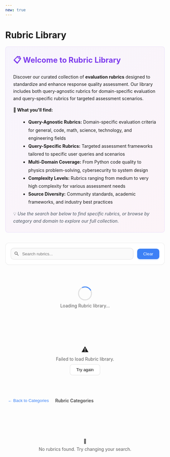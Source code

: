 ```yaml
---
new: true
---
```

# Rubric Library

<div style="background: linear-gradient(135deg, rgba(139, 92, 246, 0.05) 0%, rgba(236, 72, 153, 0.05) 100%); padding: 1.5rem; border-radius: 0.5rem; margin-bottom: 2rem; border: 1px solid rgba(139, 92, 246, 0.15);">
  <h2 style="margin-top: 0; font-size: 1.5rem; color: #7c3aed;">📋 Welcome to Rubric Library</h2>
  <p style="margin-bottom: 0.75rem; line-height: 1.6;">
    Discover our curated collection of <strong>evaluation rubrics</strong> designed to standardize and enhance response quality assessment.
    Our library includes both query-agnostic rubrics for domain-specific evaluation and query-specific rubrics for targeted assessment scenarios.
  </p>
  <p style="margin-bottom: 0.75rem; line-height: 1.6;">
    <strong>🎯 What you'll find:</strong>
  </p>
  <ul style="margin-left: 1.5rem; line-height: 1.8;">
    <li><strong>Query-Agnostic Rubrics:</strong> Domain-specific evaluation criteria for general, code, math, science, technology, and engineering fields</li>
    <li><strong>Query-Specific Rubrics:</strong> Targeted assessment frameworks tailored to specific user queries and scenarios</li>
    <li><strong>Multi-Domain Coverage:</strong> From Python code quality to physics problem-solving, cybersecurity to system design</li>
    <li><strong>Complexity Levels:</strong> Rubrics ranging from medium to very high complexity for various assessment needs</li>
    <li><strong>Source Diversity:</strong> Community standards, academic frameworks, and industry best practices</li>
  </ul>
  <p style="margin-bottom: 0; line-height: 1.6; color: #4b5563;">
    💡 <em>Use the search bar below to find specific rubrics, or browse by category and domain to explore our full collection.</em>
  </p>
</div>

<div id="rubric-lib-root" class="ml-prose-container">
  <!-- 工具条 -->
  <div class="ml-card">
    <div class="ml-toolbar">
      <div class="ml-input-wrap">
        <svg class="ml-icon" viewBox="0 0 24 24" aria-hidden="true">
          <path d="M15.5 14h-.79l-.28-.27A6.471 6.471 0 0 0 16 9.5 6.5 6.5 0 1 0 9.5 16c1.61 0 3.09-.59 4.23-1.57l.27.28v.79l5 4.99L20.49 19l-4.99-5zm-6 0C7.01 14 5 11.99 5 9.5S7.01 5 9.5 5 14 7.01 14 9.5 11.99 14 9.5 14z"/>
        </svg>
        <input id="rubric-search" placeholder="Search rubrics..." />
      </div>
      <button id="rubric-clear" class="ml-btn secondary">Clear</button>
    </div>
    <div id="rubric-stats" class="ml-stats" hidden>
      <span>Showing <b id="rubric-count">0</b> of <b id="rubric-total">0</b> <span id="rubric-type">rubrics</span></span>
    </div>
  </div>

  <!-- 加载/错误 -->
  <div id="rubric-loading" class="ml-loading">
    <div class="ml-spinner" aria-label="Loading"></div>
    <div class="ml-muted">Loading Rubric library…</div>
  </div>
  <div id="rubric-error" class="ml-error" hidden>
    <div class="ml-error-icon">⚠️</div>
    <div class="ml-muted">Failed to load Rubric library.</div>
    <button id="rubric-retry" class="ml-btn">Try again</button>
  </div>

  <!-- 面包屑 -->
  <div id="rubric-crumb" class="ml-crumb" hidden>
    <button id="rubric-back" class="ml-link">← Back to Categories</button>
    <div class="ml-crumb-title" id="rubric-crumb-title">Rubric Categories</div>
  </div>

  <!-- 列表容器 -->
  <div id="rubric-categories" class="ml-stacked" hidden></div>
  <div id="rubric-items" class="ml-grid" hidden></div>

  <!-- 空态 -->
  <div id="rubric-empty" class="ml-empty" hidden>
    <div class="ml-empty-icon">🔎</div>
    <div class="ml-muted">No rubrics found. Try changing your search.</div>
  </div>
</div>

<!-- 详情弹窗 -->
<dialog id="rubric-modal" class="ml-modal">
  <form method="dialog" class="ml-modal-card">
    <div class="ml-modal-header">
      <div>
        <div class="ml-chip" id="rubric-modal-category"></div>
        <div class="ml-chip success" id="rubric-modal-domain"></div>
      </div>
    </div>

    <div class="ml-modal-section" id="rubric-modal-query-section" hidden>
      <div class="ml-section-title">Query / User Question</div>
      <div class="ml-query-box" id="rubric-modal-query"></div>
    </div>

    <div class="ml-modal-section" id="rubric-modal-description-section">
      <div class="ml-section-title">Description</div>
      <div class="ml-note" id="rubric-modal-description"></div>
    </div>

    <div class="ml-modal-section" id="rubric-modal-scenario-section">
      <div class="ml-section-title">Application Scenario</div>
      <div class="ml-code" id="rubric-modal-scenario"></div>
    </div>

    <div class="ml-modal-section">
      <div class="ml-section-title">Evaluation rubrics</div>
      <div id="rubric-modal-rubrics"></div>
    </div>

    <div class="ml-modal-section">
      <div class="ml-section-title">Usage Example</div>
      <div class="ml-code" id="rubric-modal-usage"></div>
    </div>

    <div class="ml-modal-section">
      <div class="ml-section-title">Rubric Information</div>
      <div class="ml-meta">
        <div><span>Rubric ID</span><b id="rubric-modal-id" class="mono"></b></div>
        <div><span>Domain</span><b id="rubric-modal-domain-info"></b></div>
        <div><span>Language</span><b id="rubric-modal-language"></b></div>
        <div><span>Source</span><b id="rubric-modal-source"></b></div>
        <div><span>rubrics Count</span><b id="rubric-modal-rubric-count"></b></div>
        <div><span>Complexity</span><b id="rubric-modal-complexity"></b></div>
      </div>
    </div>

    <div class="ml-modal-footer">
      <button class="ml-btn secondary" value="cancel">Close</button>
    </div>
  </form>
</dialog>

<style>
:root {
  --ml-radius: .75rem;
  --ml-gap: 1.25rem;
  --ml-shadow: 0 6px 24px rgba(0,0,0,.08);
}
.ml-prose-container { display: grid; gap: var(--ml-gap); }
.ml-card {
  background: var(--background, #fff);
  color: var(--foreground, #0a0a0a);
  border: 1px solid var(--border, rgba(0,0,0,.08));
  border-radius: var(--ml-radius);
  padding: 1rem;
  box-shadow: var(--shadow, 0 1px 0 rgba(0,0,0,.02));
}

/* general card/grid */
.ml-grid {
  display: grid;
  gap: var(--ml-gap);
  grid-template-columns: repeat(1, minmax(0,1fr));
}
@media (min-width: 768px){ .ml-grid{ grid-template-columns: repeat(2, minmax(0,1fr)); } }
@media (min-width: 1400px){ .ml-grid{ grid-template-columns: repeat(3, minmax(0,1fr)); } }

/* Query-Specific list - single column */
.ml-list-single {
  display: grid;
  gap: var(--ml-gap);
  grid-template-columns: 1fr !important;
}

/* categories stacked */
.ml-stacked { display: grid; gap: 1.25rem; }
.ml-section{ display:grid; gap:1rem; margin-bottom: 2rem; }
.ml-section h3{
  margin:.5rem 0 1rem 0;
  font-size:1.25rem;
  font-weight:700;
  opacity:.9;
  display:flex;
  gap:.5rem;
  align-items:center;
  border-bottom: 2px solid var(--border, rgba(0,0,0,.08));
  padding-bottom: .75rem;
}
.ml-section-icon { font-size: 1.3rem; }
.ml-section-count {
  margin-left: auto;
  font-size: .85rem;
  font-weight: 500;
  opacity: .6;
  background: var(--muted, rgba(0,0,0,.04));
  padding: .25rem .65rem;
  border-radius: .4rem;
}

.ml-card-item{
  background: var(--card, var(--background, #fff));
  border: 1px solid var(--border, rgba(0,0,0,.08));
  border-radius: var(--ml-radius);
  padding: 1.25rem;
  transition: transform .2s ease, box-shadow .2s ease, border-color .2s ease;
  cursor: pointer;
  box-shadow: 0 1px 3px rgba(0,0,0,.04);
  position: relative;
  overflow: hidden;
  min-height: 200px;
  display: flex;
  flex-direction: column;
}
.ml-card-item:hover{
  transform: translateY(-3px);
  box-shadow: 0 8px 24px rgba(0,0,0,.1), 0 2px 8px rgba(0,0,0,.06);
  border-color: var(--primary, #3b82f6);
}
.ml-card-item:active{
  transform: translateY(-1px);
}
.ml-card-head{
  display:flex;
  align-items:flex-start;
  justify-content:space-between;
  gap:.75rem;
  margin-bottom:.75rem;
}
.ml-card-head > div:first-child {
  flex: 1;
  min-width: 0;
}
.ml-card-left {
  display: flex;
  gap: .4rem;
  flex-wrap: wrap;
  align-items: center;
}
.ml-card-title{ font-weight: 650; font-size: 1rem; line-height: 1.4; }
.ml-card-title-main {
  font-weight: 650;
  font-size: 1.05rem;
  line-height: 1.4;
  margin-bottom: .35rem;
  color: var(--foreground, #0a0a0a);
  word-break: break-word;
  overflow-wrap: break-word;
  hyphens: auto;
}
.ml-card-sub{ font-size: .85rem; opacity: .7; margin-top: .2rem; }
.ml-card-sample{
  margin-top:.5rem;
  font-size:.9rem;
  line-height:1.55;
  opacity:.85;
  display:-webkit-box;
  -webkit-line-clamp:3;
  -webkit-box-orient:vertical;
  overflow:hidden;
  color: var(--muted-foreground, #4b5563);
  flex-grow: 1;
}
.ml-card-foot{
  display:flex;
  justify-content:space-between;
  align-items:center;
  border-top:1px solid var(--border, rgba(0,0,0,.06));
  padding-top:.65rem;
  margin-top:.85rem;
  font-size:.82rem;
}

/* toolbar */
.ml-toolbar{ display:flex; gap:.75rem; align-items:center; justify-content:space-between; flex-wrap:wrap; }
.ml-input-wrap{ position:relative; flex:1; min-width: 260px; }
.ml-input-wrap input{
  width:100%; padding:.6rem .9rem .6rem 2.2rem; border-radius:.6rem;
  border:1px solid var(--border, rgba(0,0,0,.12));
  background: var(--muted, rgba(0,0,0,.02));
  color: var(--foreground, #0a0a0a);
  outline:none;
}
.ml-input-wrap input:focus{
  border-color: var(--primary, #3b82f6);
  box-shadow: 0 0 0 3px color-mix(in srgb, var(--primary, #3b82f6) 22%, transparent);
  background: var(--background, #fff);
}
.ml-icon{ position:absolute; left:.6rem; top:50%; transform:translateY(-50%); width:1.1rem; height:1.1rem; opacity:.6; }

.ml-btn{
  border:1px solid var(--border, rgba(0,0,0,.12));
  background: var(--accent, var(--background, #fff));
  color: var(--foreground, #0a0a0a);
  padding:.55rem 1.2rem;
  border-radius:.55rem;
  cursor:pointer;
  transition: all 0.3s cubic-bezier(0.4, 0, 0.2, 1);
  font-weight: 500;
  position: relative;
  overflow: hidden;
}
.ml-btn.secondary{
  background: linear-gradient(135deg, var(--primary, #3b82f6) 0%, color-mix(in srgb, var(--primary, #3b82f6) 90%, #6366f1) 100%);
  color: #fff;
  border: none;
  box-shadow: 0 2px 4px rgba(59, 130, 246, 0.2);
}
.ml-btn.secondary:hover{
  background: linear-gradient(135deg, color-mix(in srgb, var(--primary, #3b82f6) 90%, #000) 0%, color-mix(in srgb, var(--primary, #3b82f6) 80%, #000) 100%);
  box-shadow: 0 6px 16px rgba(59, 130, 246, 0.4), 0 2px 8px rgba(59, 130, 246, 0.2);
  transform: translateY(-2px) scale(1.02);
}
.ml-btn.secondary:active{
  transform: translateY(0) scale(0.98);
  box-shadow: 0 2px 4px rgba(59, 130, 246, 0.3);
}
.ml-btn:hover{ border-color: var(--primary, #3b82f6); }

/* 支持减少动画偏好设置 */
@media (prefers-reduced-motion: reduce) {
  .ml-btn {
    transition: none;
  }
  .ml-btn.secondary:hover {
    transform: none;
  }
}

/* stats/breadcrumb */
.ml-stats{ margin-top:.5rem; font-size:.9rem; opacity:.8; }
.ml-crumb{ display:flex; align-items:center; gap:.75rem; }
.ml-link{ background:none; border:none; color: var(--primary, #3b82f6); cursor:pointer; padding:.25rem .5rem; border-radius:.4rem; }
.ml-link:hover{ text-decoration: underline; }
.ml-crumb-title{ font-weight:600; opacity:.8; }

/* states */
.ml-loading, .ml-error, .ml-empty{ display:grid; justify-items:center; gap:.5rem; padding:3rem 1rem; }
.ml-spinner{
  width:38px; height:38px; border-radius:999px; border:3px solid color-mix(in srgb, var(--foreground,#000) 12%, transparent);
  border-top-color: var(--primary,#3b82f6); animation: ml-spin 1s linear infinite;
}
@keyframes ml-spin{ to{ transform: rotate(360deg); } }
.ml-muted{ opacity:.7; }
.ml-error-icon{ font-size:1.4rem; }

/* chips */
.ml-chip{
  display:inline-block;
  padding:.18rem .45rem;
  border-radius:999px;
  font-size:.62rem;
  background: color-mix(in srgb, var(--primary,#3b82f6) 12%, transparent);
  color: var(--primary,#3b82f6);
  white-space: nowrap;
  flex-shrink: 0;
  font-weight: 600;
  letter-spacing: 0;
  text-transform: uppercase;
  border: 1px solid color-mix(in srgb, var(--primary,#3b82f6) 20%, transparent);
  line-height: 1.3;
}
.ml-chip.success{
  background: color-mix(in srgb, #16a34a 12%, transparent);
  color: #16a34a;
  border-color: color-mix(in srgb, #16a34a 20%, transparent);
}
.ml-chip.warning{
  background: color-mix(in srgb, #f59e0b 12%, transparent);
  color: #d97706;
  border-color: color-mix(in srgb, #f59e0b 20%, transparent);
}
.ml-chip.helpfulness {
  background: color-mix(in srgb, #3b82f6 12%, transparent);
  color: #1d4ed8;
  border-color: color-mix(in srgb, #3b82f6 20%, transparent);
}
.ml-chip.harmlessness {
  background: color-mix(in srgb, #ef4444 12%, transparent);
  color: #dc2626;
  border-color: color-mix(in srgb, #ef4444 20%, transparent);
}
.ml-chip.honesty {
  background: color-mix(in srgb, #10b981 12%, transparent);
  color: #059669;
  border-color: color-mix(in srgb, #10b981 20%, transparent);
}
.ml-chip.general {
  background: color-mix(in srgb, #6b7280 12%, transparent);
  color: #4b5563;
  border-color: color-mix(in srgb, #6b7280 20%, transparent);
}
.ml-chip.task-specific {
  background: color-mix(in srgb, #8b5cf6 12%, transparent);
  color: #7c3aed;
  border-color: color-mix(in srgb, #8b5cf6 20%, transparent);
}
.ml-chip.domain-specific {
  background: color-mix(in srgb, #f59e0b 12%, transparent);
  color: #d97706;
  border-color: color-mix(in srgb, #f59e0b 20%, transparent);
}

/* New tag styles */
.ml-chip.query-agnostic {
  background: color-mix(in srgb, #10b981 12%, transparent);
  color: #059669;
  border-color: color-mix(in srgb, #10b981 20%, transparent);
}
.ml-chip.query-specific {
  background: color-mix(in srgb, #f59e0b 12%, transparent);
  color: #d97706;
  border-color: color-mix(in srgb, #f59e0b 20%, transparent);
}
.ml-chip.python {
  background: color-mix(in srgb, #3776ab 12%, transparent);
  color: #3776ab;
  border-color: color-mix(in srgb, #3776ab 20%, transparent);
}
.ml-chip.java {
  background: color-mix(in srgb, #ed8b00 12%, transparent);
  color: #ed8b00;
  border-color: color-mix(in srgb, #ed8b00 20%, transparent);
}
.ml-chip.javascript {
  background: color-mix(in srgb, #f7df1e 12%, transparent);
  color: #b8860b;
  border-color: color-mix(in srgb, #f7df1e 20%, transparent);
}
.ml-chip.cpp {
  background: color-mix(in srgb, #00599c 12%, transparent);
  color: #00599c;
  border-color: color-mix(in srgb, #00599c 20%, transparent);
}
.ml-chip.english {
  background: color-mix(in srgb, #6b7280 12%, transparent);
  color: #4b5563;
  border-color: color-mix(in srgb, #6b7280 20%, transparent);
}
.ml-chip.rm_gallery {
  background: color-mix(in srgb, #8b5cf6 12%, transparent);
  color: #7c3aed;
  border-color: color-mix(in srgb, #8b5cf6 20%, transparent);
}
.ml-chip.community {
  background: color-mix(in srgb, #16a34a 12%, transparent);
  color: #16a34a;
  border-color: color-mix(in srgb, #16a34a 20%, transparent);
}
.ml-chip.academic {
  background: color-mix(in srgb, #dc2626 12%, transparent);
  color: #dc2626;
  border-color: color-mix(in srgb, #dc2626 20%, transparent);
}
.ml-chip.educational {
  background: color-mix(in srgb, #0ea5e9 12%, transparent);
  color: #0ea5e9;
  border-color: color-mix(in srgb, #0ea5e9 20%, transparent);
}
.ml-chip.sql {
  background: color-mix(in srgb, #336791 12%, transparent);
  color: #336791;
  border-color: color-mix(in srgb, #336791 20%, transparent);
}
.ml-chip.others {
  background: color-mix(in srgb, #6b7280 12%, transparent);
  color: #4b5563;
  border-color: color-mix(in srgb, #6b7280 20%, transparent);
}
.ml-chip.science {
  background: color-mix(in srgb, #059669 12%, transparent);
  color: #059669;
  border-color: color-mix(in srgb, #059669 20%, transparent);
}
.ml-chip.technology {
  background: color-mix(in srgb, #7c3aed 12%, transparent);
  color: #7c3aed;
  border-color: color-mix(in srgb, #7c3aed 20%, transparent);
}
.ml-chip.engineering {
  background: color-mix(in srgb, #dc2626 12%, transparent);
  color: #dc2626;
  border-color: color-mix(in srgb, #dc2626 20%, transparent);
}
.ml-chip.ai_ml {
  background: color-mix(in srgb, #8b5cf6 12%, transparent);
  color: #7c3aed;
  border-color: color-mix(in srgb, #8b5cf6 20%, transparent);
}
.ml-chip.data_science {
  background: color-mix(in srgb, #0ea5e9 12%, transparent);
  color: #0ea5e9;
  border-color: color-mix(in srgb, #0ea5e9 20%, transparent);
}
.ml-chip.cybersecurity {
  background: color-mix(in srgb, #dc2626 12%, transparent);
  color: #dc2626;
  border-color: color-mix(in srgb, #dc2626 20%, transparent);
}
.ml-chip.software {
  background: color-mix(in srgb, #059669 12%, transparent);
  color: #059669;
  border-color: color-mix(in srgb, #059669 20%, transparent);
}
.ml-chip.systems {
  background: color-mix(in srgb, #f59e0b 12%, transparent);
  color: #d97706;
  border-color: color-mix(in srgb, #f59e0b 20%, transparent);
}
.ml-chip.design {
  background: color-mix(in srgb, #ec4899 12%, transparent);
  color: #ec4899;
  border-color: color-mix(in srgb, #ec4899 20%, transparent);
}
.ml-chip.database_community {
  background: color-mix(in srgb, #336791 12%, transparent);
  color: #336791;
  border-color: color-mix(in srgb, #336791 20%, transparent);
}
.ml-chip.industry_standard {
  background: color-mix(in srgb, #374151 12%, transparent);
  color: #374151;
  border-color: color-mix(in srgb, #374151 20%, transparent);
}
.ml-chip.research_community {
  background: color-mix(in srgb, #7c3aed 12%, transparent);
  color: #7c3aed;
  border-color: color-mix(in srgb, #7c3aed 20%, transparent);
}
.ml-chip.security_standards {
  background: color-mix(in srgb, #dc2626 12%, transparent);
  color: #dc2626;
  border-color: color-mix(in srgb, #dc2626 20%, transparent);
}
.ml-chip.sre_community {
  background: color-mix(in srgb, #f59e0b 12%, transparent);
  color: #d97706;
  border-color: color-mix(in srgb, #f59e0b 20%, transparent);
}
.ml-chip.helpsteer3 {
  background: color-mix(in srgb, #10b981 12%, transparent);
  color: #059669;
  border-color: color-mix(in srgb, #10b981 20%, transparent);
}
.ml-chip.ultrafeedback {
  background: color-mix(in srgb, #3b82f6 12%, transparent);
  color: #1d4ed8;
  border-color: color-mix(in srgb, #3b82f6 20%, transparent);
}

/* Tag container */
.ml-tags {
  display: flex;
  flex-wrap: wrap;
  gap: 0.25rem;
  margin-top: 0.5rem;
}

/* Query display in card */
.ml-card-query {
  background: color-mix(in srgb, #3b82f6 6%, transparent);
  border-left: 3px solid var(--primary, #3b82f6);
  padding: .65rem .85rem;
  border-radius: .4rem;
  margin-top: .6rem;
  font-size: .88rem;
  line-height: 1.5;
  font-style: italic;
  opacity: .92;
  color: var(--foreground, #0a0a0a);
}

/* Hugging Face style list */
.ml-grid.hf-list {
  display: block !important;
  gap: 0.75rem;
}
.ml-grid.hf-list > * {
  width: 100% !important;
}
.ml-card-item.hf-style {
  border-left: 3px solid var(--primary, #3b82f6);
  background: var(--card, var(--background, #fff));
  transition: all .2s ease;
  margin-bottom: 0.75rem;
  border-radius: 0.5rem;
}
.ml-card-item.hf-style:hover {
  border-left-color: var(--primary, #3b82f6);
  box-shadow: 0 4px 12px rgba(0,0,0,.1);
  transform: translateY(-1px);
}
.ml-card-item.hf-style .ml-card-head {
  align-items: flex-start;
  margin-bottom: 0.75rem;
}
.ml-card-item.hf-style .ml-tags {
  margin-top: 0;
  margin-left: auto;
}
.ml-card-item.hf-style .ml-card-sample {
  margin-top: 0.25rem;
  font-size: 0.9rem;
  line-height: 1.4;
}
.ml-card-item.hf-style .ml-card-foot {
  margin-top: 0.5rem;
  padding-top: 0.5rem;
  font-size: 0.8rem;
  opacity: 0.7;
}

/* Domain-specific chip colors */
.ml-chip.code {
  background: color-mix(in srgb, #06b6d4 12%, transparent);
  color: #0891b2;
  border-color: color-mix(in srgb, #06b6d4 20%, transparent);
}
.ml-chip.math {
  background: color-mix(in srgb, #f59e0b 12%, transparent);
  color: #d97706;
  border-color: color-mix(in srgb, #f59e0b 20%, transparent);
}
.ml-chip.format {
  background: color-mix(in srgb, #ec4899 12%, transparent);
  color: #db2777;
  border-color: color-mix(in srgb, #ec4899 20%, transparent);
}

/* code/note */
.ml-code{
  font-family: ui-monospace, SFMono-Regular, Menlo, Monaco, Consolas, "Liberation Mono", monospace;
  background: var(--muted, rgba(0,0,0,.04)); border:1px solid var(--border, rgba(0,0,0,.08));
  padding:.75rem; border-radius:.6rem; white-space:pre-wrap;
}
.ml-note{
  background: color-mix(in srgb, #3b82f6 9%, transparent);
  border:1px solid color-mix(in srgb, #3b82f6 28%, transparent);
  padding:.75rem; border-radius:.6rem;
}
.ml-query-box{
  background: color-mix(in srgb, #3b82f6 8%, transparent);
  border:1px solid color-mix(in srgb, #3b82f6 20%, transparent);
  border-left: 4px solid var(--primary, #3b82f6);
  padding:.9rem 1rem; border-radius:.5rem; line-height:1.6;
  font-style: italic; opacity: .95;
}

/* rubrics list */
.rubric-list {
  list-style: none;
  padding: 0;
  margin: 0;
}
.rubric-item {
  background: var(--muted, rgba(0,0,0,.04));
  border: 1px solid var(--border, rgba(0,0,0,.08));
  border-radius: .5rem;
  padding: .75rem;
  margin: .5rem 0;
  position: relative;
}
.rubric-number {
  font-weight: 600;
  color: var(--primary, #3b82f6);
  margin-right: .5rem;
  background: color-mix(in srgb, var(--primary, #3b82f6) 12%, transparent);
  padding: .2rem .5rem;
  border-radius: .3rem;
  font-size: .8rem;
}
.rubric-content {
  margin-top: .5rem;
  line-height: 1.5;
}

/* meta */
.ml-meta{ display:grid; grid-template-columns: repeat(1, minmax(0,1fr)); gap:.5rem; }
@media (min-width: 640px){ .ml-meta{ grid-template-columns: repeat(2, minmax(0,1fr)); } }
.ml-meta > div{ display:flex; justify-content:space-between; align-items:center; padding:.5rem .75rem;
  border:1px dashed var(--border, rgba(0,0,0,.12)); border-radius:.5rem; background: var(--background, #fff);
  gap: .5rem;
}
.ml-meta span{ opacity:.7; flex-shrink: 0; }
.ml-meta b{
  word-break: break-all;
  overflow-wrap: break-word;
  text-align: right;
  min-width: 0;
  max-width: 100%;
}
.mono{ font-family: ui-monospace, SFMono-Regular, Menlo, Monaco, Consolas, monospace; }

/* modal */
.ml-modal{ padding:0; border:none; background: transparent; max-width: 100vw; max-height: 100vh; }
.ml-modal[open]{ display:grid; place-items:center; width:100vw; height:100vh; }
.ml-modal::backdrop{ background: rgba(0,0,0,.45); }
.ml-modal-card{
  width:min(100%, 960px); max-height: 85vh; overflow:auto;
  background: var(--background, #fff); color: var(--foreground,#0a0a0a);
  border:1px solid var(--border, rgba(0,0,0,.1)); border-radius: var(--ml-radius);
  padding: 1rem; box-shadow: var(--ml-shadow);
}
.ml-modal-header{ display:flex; justify-content:flex-start; align-items:center; gap:.75rem; margin-bottom:.5rem; }
.ml-modal-section{ display:grid; gap:.35rem; margin-top:.75rem; }
.ml-section-title{ font-weight:650; opacity:.85; }
.ml-modal-footer{ display:flex; justify-content:flex-end; margin-top:1rem; }
</style>

<script>
(() => {
  // —— State
  let ALL_RUBRICS = [];
  let GROUPED_RUBRICS = {};
  let VIEW = "categories"; // "categories" | "domains" | "subdomains" | "rubrics"
  let CURR_CATEGORY = null; // "Query-Agnostic Rubrics" | "Query-Specific Rubrics"
  let CURR_DOMAIN = null; // "general" | "code" | "math" | "stem"
  let CURR_SUBDOMAIN = null; // "python" | "java" | etc.

  // —— DOM
  const $ = (id) => document.getElementById(id);
  const elLoading = $("rubric-loading");
  const elError = $("rubric-error");
  const elRetry = $("rubric-retry");
  const elCategories = $("rubric-categories");
  const elRubrics = $("rubric-items");
  const elEmpty = $("rubric-empty");
  const elSearch = $("rubric-search");
  const elClear = $("rubric-clear");
  const elStats = $("rubric-stats");
  const elCount = $("rubric-count");
  const elTotal = $("rubric-total");
  const elType = $("rubric-type");
  const elCrumb = $("rubric-crumb");
  const elBack = $("rubric-back");
  const elCrumbTitle = $("rubric-crumb-title");
  const dlg = $("rubric-modal");

  // Modal elements
  const mCategory = $("rubric-modal-category");
  const mDomain = $("rubric-modal-domain");
  const mQuerySection = $("rubric-modal-query-section");
  const mQuery = $("rubric-modal-query");
  const mDescriptionSection = $("rubric-modal-description-section");
  const mDescription = $("rubric-modal-description");
  const mScenarioSection = $("rubric-modal-scenario-section");
  const mScenario = $("rubric-modal-scenario");
  const mrubrics = $("rubric-modal-rubrics");
  const mUsage = $("rubric-modal-usage");
  const mId = $("rubric-modal-id");
  const mDomainInfo = $("rubric-modal-domain-info");
  const mLanguage = $("rubric-modal-language");
  const mSource = $("rubric-modal-source");
  const mrubricCount = $("rubric-modal-rubric-count");
  const mComplexity = $("rubric-modal-complexity");

  // —— Categories Configuration
  const CATEGORY_MAP = {
    "Query-Agnostic Rubrics": {
      "general": {},
      "code": {
        "python": {},
        "java": {},
        "sql": {},
        "others": {}
      },
      "math": {
        "algebra": {},
        "calculus": {},
        "statistics": {}
      },
      "science": {
        "physics": {},
        "chemistry": {},
        "biology": {}
      },
      "technology": {
        "ai_ml": {},
        "data_science": {},
        "cybersecurity": {}
      },
      "engineering": {
        "software": {},
        "systems": {},
        "design": {}
      }
    },
    "Query-Specific Rubrics": {
      "general": {},
      "code": {
        "python": {},
        "java": {},
        "sql": {},
        "others": {}
      },
      "math": {
        "algebra": {},
        "calculus": {},
        "statistics": {}
      },
      "science": {
        "physics": {},
        "chemistry": {},
        "biology": {}
      },
      "technology": {
        "ai_ml": {},
        "data_science": {},
        "cybersecurity": {}
      },
      "engineering": {
        "software": {},
        "systems": {},
        "design": {}
      }
    }
  };

  // —— Mock Rubric Data
  const MOCK_RUBRICS = [
    // Query-Agnostic General Rubrics
    {
      id: "helpsteer_general_rubric",
      name: "HelpSteer3 General Rubrics",
      queryRelated: false,
      domain: "general",
      subdomain: null,
      language: "english",
      source: "helpsteer3",
      description: "Comprehensive evaluation rubric generated by HelpSteer focusing on factual accuracy, prompt adherence, clarity, comprehensiveness, and narrative consistency.",
      scenario: "General content evaluation with emphasis on accuracy, structure compliance, and narrative coherence",
      rubrics: [
        "Theme: Ensure factual accuracy, canonical consistency, and avoid fabrication or hallucination in responses.\n- Tip 1: For queries about *Undertale*, ensure all character motivations and gameplay mechanics align with established lore, avoiding speculative or contradictory claims.\n- Tip 2: When discussing historical milestones like early synchronized sound cartoons, correctly attribute \"Steamboat Willie\" instead of \"My Old Kentucky Home\" to maintain reliability.\n- Tip 3: In responses involving *Hogwarts* students, include only canonically portrayed students with academically accurate achievements, excluding professors or non-student figures.\n- Tip 4: Avoid inventing Sumerian texts or fabricated survey links; instead, acknowledge missing context and request clarification when necessary, especially for niche cultural references.",
        "Theme: Maintain strict adherence to prompt structure, formatting, and explicit user requirements.\n- Tip 1: When asked for a single word, provide exactly one word without redundancy or additional suggestions, as in responses requiring minimal output.\n- Tip 2: For prompts specifying 100 items, deliver a complete list even if the topic is broad, proactively selecting a relevant subject to fulfill the quantitative requirement.\n- Tip 3: In tagline creation, directly incorporate core technology benefits like \"distance at impact\" and avoid vague or redundant phrasing that dilutes product relevance.\n- Tip 4: When the prompt requires the word \"scenery\" followed by a colon and a one-word term, follow this exact syntactic structure without deviation.",
        "Theme: Prioritize clarity, conciseness, and structured organization to enhance readability and directness.\n- Tip 1: For a \"Thank you\" prompt, respond with a concise acknowledgment and an open invitation for further questions, avoiding assumptions about the user being a student or lawyer.\n- Tip 2: When summarizing steps for building a dropshipping agent business, use bullet points or numbered lists to present key points logically and avoid hallucinated information.\n- Tip 3: In audit findings related to deposit insurance boards, structure responses with precise, actionable items and conclude with a concise summary emphasizing implications.\n- Tip 4: Avoid excessive formatting like bold text or unnecessary punctuation when explaining grammatical correctness, maintaining a straightforward and professional tone.",
        "Theme: Deliver comprehensive, detailed, and thematically coherent narratives or analyses that fully address all prompt elements.\n- Tip 1: For a CFA Institute Investment Foundations® Certificate explanation, include curriculum, eligibility, exam format, preparation resources, benefits, and continuing education with specific examples.\n- Tip 2: In a fantasy story response, incorporate rich narrative detail, distinct character development, and immersive world-building such as vivid settings and dynamic interactions.\n- Tip 3: When addressing a tax-proportional legislature, outline mechanics, implications, data collection, representation quotas, equity concerns, and constitutional considerations comprehensively.\n- Tip 4: For a horror anime scene, use INT./EXT. designations, emphasize atmospheric tension, and describe creature details like a rhombus tail and chameleon-like head to align with anime style.",
        "Theme: Ensure narrative and contextual fidelity by preserving character dynamics, tone, and worldbuilding consistency.\n- Tip 1: In responses involving Jade's character, maintain her authoritative yet professional tone, avoiding hostile shifts that contradict established behavior.\n- Tip 2: For stories featuring Emily from KikoRiki, preserve her role as a mischievous prankster and integrate the whimsical tone when describing her failed morph into Rosa and the orange rear end mishap.\n- Tip 3: When continuing a narrative about diaper use over potty training, maintain a playful, child-friendly tone and avoid contradictions with the original theme.\n- Tip 4: In therapeutic role-play scenarios, prioritize immersive engagement with the patient's imaginative world through dialogue and validation, rather than clinical checklists."
      ],
      complexity: "Medium"
    },
    {
      id: "ultrafeedback_general_rubric",
      name: "UltraFeedback General Rubrics",
      queryRelated: false,
      domain: "general",
      subdomain: null,
      language: "english",
      source: "ultrafeedback",
      description: "Systematic evaluation framework generated by UltraFeedback emphasizing factual accuracy, requirement adherence, clarity, depth, and ethical responsibility.",
      scenario: "Comprehensive content evaluation focusing on accuracy, compliance, organization, richness, and ethical considerations",
      rubrics: [
        "Theme: The answer must be factually accurate and grounded in correct domain-specific knowledge, avoiding misconceptions, logical errors, or speculative assumptions.\n- Tip 1: Correctly apply scientific, technical, or mathematical rubrics (e.g., gravity, regex syntax, Pig Latin rules) with precision.\n- Tip 2: Avoid perpetuating false premises (e.g., birds producing seeds) and instead clarify biological or conceptual inaccuracies.\n- Tip 3: Use verified data, proper citations, and accurate terminology (e.g., Azure workflows, MLA formatting, product design details).\n- Tip 4: When faced with ambiguity, seek clarification rather than making unfounded assumptions.\n- Tip 5: Preserve original information in translations without adding, omitting, or distorting meaning.",
        "Theme: The answer must directly fulfill the user's explicit requirements in structure, content, and format, adhering strictly to all stated constraints.\n- Tip 1: Follow prescribed structural elements (e.g., opening phrases, question framing, section order).\n- Tip 2: Respect formatting rules (e.g., LaTeX, APA, SQL schema limits, phone number patterns).\n- Tip 3: Address every component of multi-part queries (e.g., examples, explanations, code, citations).\n- Tip 4: Use only valid functions, libraries, or commands within the correct technical context (e.g., Streamlit, PL/pgSQL).\n- Tip 5: Extract or generate responses using only permitted sources (e.g., exact text spans, background passages).",
        "Theme: The answer must provide clarity, coherence, and completeness through well-structured, concise, and logically organized reasoning.\n- Tip 1: Offer step-by-step explanations that make reasoning transparent and verifiable.\n- Tip 2: Maintain grammatical correctness and preserve original language or formatting conventions.\n- Tip 3: Avoid unnecessary elaboration, redundancy, or irrelevant details that distract from the core task.\n- Tip 4: Ensure responses are self-contained and understandable without external context.\n- Tip 5: Use precise connectors and descriptive language to maintain fidelity in translation or interpretation.",
        "Theme: The answer must demonstrate depth and richness by integrating specific examples, actionable strategies, and contextual relevance.\n- Tip 1: Include concrete, scenario-specific illustrations (e.g., AR gameplay mechanics, cultural program metrics).\n- Tip 2: Provide practical implementation guidance with technical detail (e.g., iOS frameworks, OpenGL code).\n- Tip 3: Link abstract concepts to real-world applications (e.g., symbolism in literature, ESG factors in market entry).\n- Tip 4: Show progression or transformation (e.g., habit formation plans, historical scientific impact).\n- Tip 5: Balance breadth and depth by covering multiple dimensions while offering nuanced analysis.",
        "Theme: The answer must prioritize ethical responsibility, user alignment, and functional utility in its approach and tone.\n- Tip 1: Reframe potentially offensive or harmful terms proactively to maintain respectful communication.\n- Tip 2: Focus on actionable solutions rather than dismissive or overly theoretical responses.\n- Tip 3: Tailor advice to the user's role, goals, or identity (e.g., UK lawyer, developer, educator).\n- Tip 4: Encourage engagement through clear invitations or follow-up prompts when interaction is intended.\n- Tip 5: Enhance transparency with confidence indicators or explicit justifications for conclusions."
      ],
      complexity: "Medium"
    },

    // Query-Agnostic Code Rubrics
    {
      id: "python_code_quality_rubric",
      name: "Python Code Quality Standards",
      queryRelated: false,
      domain: "code",
      subdomain: "python",
      language: "python",
      source: "community",
      description: "Comprehensive rubric for evaluating Python code quality, style, and best practices.",
      scenario: "Python code review, educational assessment, and automated code evaluation",
      rubrics: [
        "PEP 8 Compliance: Ensure code follows Python Enhancement Proposal 8 style guidelines.",
        "Pythonic Idioms: Use Python-specific constructs and idioms effectively.",
        "Error Handling: Implement proper exception handling and error management.",
        "Documentation: Include clear docstrings and comments for maintainability."
      ],
      complexity: "Medium"
    },
    {
      id: "java_code_standards_rubric",
      name: "Java Code Standards",
      queryRelated: false,
      domain: "code",
      subdomain: "java",
      language: "java",
      source: "oracle",
      description: "Enterprise-grade Java code evaluation focusing on Oracle coding standards and best practices.",
      scenario: "Java enterprise application development and code review processes",
      rubrics: [
        "Naming Conventions: Follow Java naming conventions for classes, methods, and variables.",
        "Object-Oriented Design: Proper use of inheritance, encapsulation, and polymorphism.",
        "Memory Management: Efficient resource usage and garbage collection considerations.",
        "Thread Safety: Proper handling of concurrent programming constructs."
      ],
      complexity: "High"
    },
    {
      id: "sql_query_optimization_rubric",
      name: "SQL Query Optimization",
      queryRelated: false,
      domain: "code",
      subdomain: "sql",
      language: "sql",
      source: "database_community",
      description: "Comprehensive evaluation of SQL query performance, structure, and optimization techniques.",
      scenario: "Database development, query optimization, and data analysis tasks",
      rubrics: [
        "Query Efficiency: Evaluate execution plans and performance characteristics.",
        "Index Usage: Proper utilization of database indexes for optimal performance.",
        "Join Optimization: Efficient use of different join types and strategies.",
        "SQL Standards: Adherence to ANSI SQL standards and best practices."
      ],
      complexity: "High"
    },
    {
      id: "general_code_review_rubric",
      name: "General Code Review Standards",
      queryRelated: false,
      domain: "code",
      subdomain: "others",
      language: "english",
      source: "industry_standard",
      description: "Universal code review criteria applicable across programming languages and frameworks.",
      scenario: "Multi-language codebases, general software development, and code quality assessment",
      rubrics: [
        "Readability: Code should be clear, well-formatted, and easy to understand.",
        "Maintainability: Structure code for easy modification and extension.",
        "Security: Identify and address potential security vulnerabilities.",
        "Testing: Ensure adequate test coverage and quality."
      ],
      complexity: "Medium"
    },

    // Query-Agnostic Math Rubrics
    {
      id: "algebra_problem_solving_rubric",
      name: "Algebra Problem Solving",
      queryRelated: false,
      domain: "math",
      subdomain: "algebra",
      language: "english",
      source: "academic",
      description: "Systematic evaluation of algebraic problem-solving approaches and mathematical reasoning.",
      scenario: "Educational assessment, tutoring systems, and mathematical content evaluation",
      rubrics: [
        "Problem Identification: Correctly identify the type of algebraic problem and required approach.",
        "Step-by-Step Solution: Show clear, logical progression through solution steps.",
        "Mathematical Notation: Use proper mathematical symbols and formatting.",
        "Solution Verification: Check answers and validate results through substitution or alternative methods."
      ],
      complexity: "Medium"
    },

    // Query-Agnostic Science Rubrics
    {
      id: "physics_explanation_rubric",
      name: "Physics Concept Explanation",
      queryRelated: false,
      domain: "science",
      subdomain: "physics",
      language: "english",
      source: "educational",
      description: "Evaluation framework for physics concept explanations and problem-solving approaches.",
      scenario: "Physics education, scientific content review, and conceptual understanding assessment",
      rubrics: [
        "Conceptual Accuracy: Ensure explanations align with established physics rubrics.",
        "Mathematical Integration: Properly incorporate relevant equations and calculations.",
        "Real-World Applications: Connect abstract concepts to practical examples.",
        "Visual Representations: Use diagrams, graphs, or illustrations to enhance understanding."
      ],
      complexity: "High"
    },
    {
      id: "chemistry_lab_safety_rubric",
      name: "Chemistry Lab Safety Assessment",
      queryRelated: false,
      domain: "science",
      subdomain: "chemistry",
      language: "engli",
      source: "academic",
      description: "Comprehensive evaluation of chemistry laboratory safety protocols and procedures.",
      scenario: "Laboratory instruction, safety training, and chemical handling assessment",
      rubrics: [
        "Safety Protocol Adherence: Ensure proper safety procedures are followed.",
        "Chemical Handling: Proper storage, usage, and disposal of chemical substances.",
        "Equipment Usage: Correct operation and maintenance of laboratory equipment.",
        "Emergency Procedures: Knowledge and application of emergency response protocols."
      ],
      complexity: "High"
    },

    // Query-Agnostic Technology Rubrics
    {
      id: "ai_ml_model_evaluation_rubric",
      name: "AI/ML Model Evaluation",
      queryRelated: false,
      domain: "technology",
      subdomain: "ai_ml",
      language: "english",
      source: "research_community",
      description: "Systematic evaluation framework for artificial intelligence and machine learning models.",
      scenario: "Model development, research validation, and AI system assessment",
      rubrics: [
        "Model Performance: Evaluate accuracy, precision, recall, and other relevant metrics.",
        "Data Quality: Assess training data quality, bias, and representativeness.",
        "Interpretability: Ensure model decisions can be explained and understood.",
        "Ethical Considerations: Address fairness, privacy, and societal impact concerns."
      ],
      complexity: "Very High"
    },
    {
      id: "cybersecurity_assessment_rubric",
      name: "Cybersecurity Risk Assessment",
      queryRelated: false,
      domain: "technology",
      subdomain: "cybersecurity",
      language: "english",
      source: "security_standards",
      description: "Comprehensive framework for evaluating cybersecurity measures and risk management.",
      scenario: "Security audits, risk assessment, and cybersecurity policy evaluation",
      rubrics: [
        "Threat Identification: Systematically identify potential security threats and vulnerabilities.",
        "Risk Quantification: Assess and quantify the impact and likelihood of security risks.",
        "Control Effectiveness: Evaluate the effectiveness of existing security controls.",
        "Compliance Standards: Ensure adherence to relevant cybersecurity frameworks and regulations."
      ],
      complexity: "Very High"
    },

    // Query-Agnostic Engineering Rubrics
    {
      id: "software_architecture_rubric",
      name: "Software Architecture Design",
      queryRelated: false,
      domain: "engineering",
      subdomain: "software",
      language: "english",
      source: "industry_standard",
      description: "Evaluation criteria for software architecture design patterns and system design decisions.",
      scenario: "System design reviews, architecture assessments, and software engineering evaluation",
      rubrics: [
        "Scalability Design: Ensure architecture can handle growth in users and data.",
        "Maintainability: Design for easy modification, debugging, and enhancement.",
        "Performance Optimization: Consider system performance and resource efficiency.",
        "Security by Design: Integrate security considerations into architectural decisions."
      ],
      complexity: "Very High"
    },
    {
      id: "systems_reliability_rubric",
      name: "Systems Reliability Engineering",
      queryRelated: false,
      domain: "engineering",
      subdomain: "systems",
      language: "english",
      source: "sre_community",
      description: "Framework for evaluating system reliability, availability, and operational excellence.",
      scenario: "Site reliability engineering, system monitoring, and operational assessment",
      rubrics: [
        "Availability Targets: Define and measure system availability and uptime requirements.",
        "Monitoring Coverage: Implement comprehensive monitoring and alerting systems.",
        "Incident Response: Establish effective incident management and recovery procedures.",
        "Capacity Planning: Plan for system capacity and performance under various load conditions."
      ],
      complexity: "High"
    },

    // Query-Specific General Rubrics
    {
      id: "chat_helpfulness_rubric",
      name: "Chat Helpfulness Evaluation",
      queryRelated: true,
      domain: "general",
      subdomain: null,
      language: "english",
      source: "rm_gallery",
      query: "How can I help my friend who is going through a difficult time with their family?",
      description: "Comprehensive rubric for evaluating helpfulness in chat interactions, focusing on addressing user intent and providing actionable guidance.",
      scenario: "Chat conversations requiring helpful, accurate, and contextually appropriate responses",
      rubrics: [
        "Address Core Argument/Intent Directly: Prioritize engaging with the user's central claim, perspective, or question explicitly, ensuring responses align with their stated goals or concerns rather than diverging into tangential topics."
      ],
      complexity: "Medium"
    },
    {
      id: "safety_evaluation_rubric",
      name: "Safety & Harmlessness Assessment",
      queryRelated: true,
      domain: "general",
      subdomain: null,
      language: "english",
      source: "anthropic",
      query: "What are some effective ways to deal with someone who constantly annoys me at work?",
      description: "Rubric for assessing content safety and harmlessness, identifying potential risks and harmful content patterns.",
      scenario: "Content moderation and safety evaluation across various domains",
      rubrics: [
        "Identify Direct Harm: Detect content that directly promotes violence, self-harm, or illegal activities."
      ],
      complexity: "High"
    },

    // Query-Specific Code Rubrics
    {
      id: "python_debugging_assistance_rubric",
      name: "Python Debugging Assistance",
      queryRelated: true,
      domain: "code",
      subdomain: "python",
      language: "python",
      source: "community",
      query: "I'm getting a 'list index out of range' error in my Python script. Can you help me fix it?",
      description: "Evaluation criteria for providing effective Python debugging help and error resolution guidance.",
      scenario: "Interactive debugging sessions, error analysis, and troubleshooting assistance",
      rubrics: [
        "Error Analysis: Accurately identify and explain the root cause of Python errors."
      ],
      complexity: "Medium"
    },
    {
      id: "sql_query_assistance_rubric",
      name: "SQL Query Writing Assistance",
      queryRelated: true,
      domain: "code",
      subdomain: "sql",
      language: "sql",
      source: "database_community",
      query: "How can I write a SQL query to find the top 10 customers by total purchase amount in the last 30 days?",
      description: "Evaluation framework for providing effective SQL query writing help and optimization guidance.",
      scenario: "Database query assistance, performance troubleshooting, and SQL learning support",
      rubrics: [
        "Query Logic Understanding: Accurately interpret user requirements and translate to SQL logic.",
      ],
      complexity: "Medium"
    },

    // Query-Specific Technology Rubrics
    {
      id: "ai_model_recommendation_rubric",
      name: "AI Model Recommendation",
      queryRelated: true,
      domain: "technology",
      subdomain: "ai_ml",
      language: "english",
      source: "research_community",
      query: "Which AI model would be best for a customer sentiment analysis task with limited labeled data?",
      description: "Framework for evaluating AI model recommendations based on specific use cases and requirements.",
      scenario: "AI consulting, model selection guidance, and machine learning project planning",
      rubrics: [
        "Use Case Alignment: Recommend models that match the specific problem requirements."
      ],
      complexity: "High"
    },

    // Query-Specific Science Rubrics
    {
      id: "physics_problem_solving_rubric",
      name: "Physics Problem Solving Assistance",
      queryRelated: true,
      domain: "science",
      subdomain: "physics",
      language: "english",
      source: "educational",
      query: "A ball is thrown upward with an initial velocity of 20 m/s. How high will it go and how long will it take to return to the ground?",
      description: "Framework for evaluating physics problem-solving help and conceptual explanations.",
      scenario: "Physics tutoring, homework assistance, and concept clarification sessions",
      rubrics: [
        "Problem Analysis: Break down complex physics problems into manageable components."
      ],
      complexity: "High"
    },
    {
      id: "chemistry_experiment_guidance_rubric",
      name: "Chemistry Experiment Guidance",
      queryRelated: true,
      domain: "science",
      subdomain: "chemistry",
      language: "english",
      source: "academic",
      query: "What safety precautions should I take when performing a titration experiment with sulfuric acid?",
      description: "Evaluation criteria for providing chemistry experiment guidance and safety instruction.",
      scenario: "Laboratory assistance, experiment planning, and chemistry education support",
      rubrics: [
        "Safety First: Prioritize laboratory safety and proper handling procedures."
      ],
      complexity: "High"
    },

    // Query-Specific Engineering Rubrics
    {
      id: "system_design_consultation_rubric",
      name: "System Design Consultation",
      queryRelated: true,
      domain: "engineering",
      subdomain: "software",
      language: "english",
      source: "industry_standard",
      query: "How would you design a URL shortening service like bit.ly that can handle millions of requests per day?",
      description: "Evaluation criteria for providing system design advice and architectural guidance.",
      scenario: "System design interviews, architecture consulting, and technical decision support",
      rubrics: [
        "Requirements Analysis: Thoroughly understand and clarify system requirements and constraints.",
      ],
      complexity: "Very High"
    },

    // Query-Specific Math Rubrics
    {
      id: "calculus_tutoring_rubric",
      name: "Calculus Tutoring Effectiveness",
      queryRelated: true,
      domain: "math",
      subdomain: "calculus",
      language: "english",
      source: "educational",
      query: "I'm struggling to understand the concept of limits. Can you explain what lim(x→0) sin(x)/x equals and why?",
      description: "Specialized rubric for evaluating calculus tutoring interactions and problem-solving guidance.",
      scenario: "One-on-one tutoring sessions, homework help, and calculus concept explanation",
      rubrics: [
        "Adaptive Explanation: Adjust explanation complexity based on student's demonstrated understanding level.",
        "Conceptual Foundation: Build understanding from fundamental rubrics rather than just procedural steps."
      ],
      complexity: "High"
    }
  ];

  // —— Utils
  function show(el){ el.hidden = false; }
  function hide(el){ el.hidden = true; }
  function setLoading(on){
    on ? (show(elLoading), [elError, elCategories, elRubrics, elEmpty, elStats, elCrumb].forEach(hide))
       : hide(elLoading);
  }
  function setError(on){ on ? (show(elError), [elLoading].forEach(hide)) : hide(elError); }
  function clampTxt(s, n){ if(!s) return ""; return s.length<=n? s : s.slice(0,n)+"…"; }
  function debounce(fn, ms=250){ let t; return (...a)=>{ clearTimeout(t); t=setTimeout(()=>fn(...a), ms); }; }

  // —— Data Loading
  async function loadAll(){
    setLoading(true); setError(false);
    try{
      ALL_RUBRICS = MOCK_RUBRICS;
      if(!ALL_RUBRICS.length) throw new Error("no data");

      // Group rubrics by category -> domain -> subdomain
      GROUPED_RUBRICS = ALL_RUBRICS.reduce((acc, rubric)=>{
        const categoryKey = rubric.queryRelated ? "Query-Specific Rubrics" : "Query-Agnostic Rubrics";
        const domainKey = rubric.domain;
        const subdomainKey = rubric.subdomain || "general";

        if (!acc[categoryKey]) acc[categoryKey] = {};
        if (!acc[categoryKey][domainKey]) acc[categoryKey][domainKey] = {};
        if (!acc[categoryKey][domainKey][subdomainKey]) acc[categoryKey][domainKey][subdomainKey] = [];

        acc[categoryKey][domainKey][subdomainKey].push(rubric);
        return acc;
      }, {});
      renderCategories();
    }catch(e){
      setError(true);
    }finally{
      setLoading(false);
    }
  }

  // —— Render Categories (Top Level)
  function renderCategories(){
    VIEW = "categories";
    CURR_CATEGORY = null; CURR_DOMAIN = null; CURR_SUBDOMAIN = null;
    hide(elRubrics); hide(elEmpty); show(elCategories);
    hide(elCrumb);
    elCrumbTitle.textContent = "Rubric Library";
    elType.textContent = "domains";

    const sections = Object.entries(GROUPED_RUBRICS).map(([categoryName, domains])=>{
      const domainCards = Object.entries(domains).map(([domainName, subdomains])=>{
        const totalRubrics = Object.values(subdomains).reduce((sum, rubrics) => {
          return sum + (Array.isArray(rubrics) ? rubrics.length : 0);
        }, 0);

        const subdomainCount = Object.keys(subdomains).length;
        const hasSubdomains = subdomainCount > 1 || !subdomains.general;

        return `
          <div class="ml-card-item" data-category="${categoryName}" data-domain="${domainName}">
            <div class="ml-card-head">
              <div class="ml-card-left">
                <div class="ml-chip ${domainName}">${domainName.toUpperCase()}</div>
              </div>
            </div>
            <div class="ml-card-title-main">${domainName.charAt(0).toUpperCase() + domainName.slice(1)} Domain</div>
            <div class="ml-card-sub">${subdomainCount} ${subdomainCount > 1 ? 'subdomains' : 'subdomain'}</div>
            <div class="ml-card-sample">Specialized evaluation rubrics for ${domainName} domain tasks and content</div>
            <div class="ml-card-foot">
              <span style="opacity: 0.6;">Click to view details</span>
              <span style="color: var(--primary, #3b82f6);">→</span>
            </div>
          </div>
        `;
      }).join("");

      return `
        <section class="ml-section">
          <h3>${categoryName}</h3>
          <div class="ml-grid">
            ${domainCards}
          </div>
        </section>
      `;
    }).join("");

    elCategories.innerHTML = sections;
    bindDomainClicks();

    show(elStats);
    const totalDomains = Object.values(GROUPED_RUBRICS).reduce((sum, domains) => sum + Object.keys(domains).length, 0);
    elCount.textContent = totalDomains;
    elTotal.textContent = totalDomains;
  }

  // —— Render Domains (Second Level)
  function renderDomains(categoryName){
    VIEW = "domains";
    CURR_CATEGORY = categoryName; CURR_DOMAIN = null; CURR_SUBDOMAIN = null;
    hide(elRubrics); hide(elEmpty); show(elCategories);
    show(elCrumb);
    elCrumbTitle.textContent = categoryName;
    elType.textContent = "domains";

    const domains = GROUPED_RUBRICS[categoryName] || {};

    const sections = Object.entries(domains).map(([domainName, subdomains])=>{
      const totalRubrics = Object.values(subdomains).reduce((sum, rubrics) => {
        return sum + (Array.isArray(rubrics) ? rubrics.length : 0);
      }, 0);

      const subdomainCount = Object.keys(subdomains).length;
      const hasSubdomains = subdomainCount > 1 || !subdomains.general;

      return `
        <div class="ml-card-item" data-domain="${domainName}">
          <div class="ml-card-head">
            <div class="ml-card-left">
              <div class="ml-chip ${domainName}">${domainName.toUpperCase()}</div>
            </div>
          </div>
          <div class="ml-card-title-main">${domainName.charAt(0).toUpperCase() + domainName.slice(1)} Domain</div>
          <div class="ml-card-sub">${subdomainCount} ${subdomainCount > 1 ? 'subdomains' : 'subdomain'}</div>
          <div class="ml-card-sample">Specialized evaluation rubrics for ${domainName} domain tasks and content</div>
          <div class="ml-card-foot">
            <span style="opacity: 0.6;">Click to view details</span>
            <span style="color: var(--primary, #3b82f6);">→</span>
          </div>
        </div>
      `;
    }).join("");

    elCategories.innerHTML = `
      <section class="ml-section">
        <h3>${categoryName} - Domains</h3>
        <div class="ml-grid">
          ${sections}
        </div>
      </section>
    `;
    bindDomainClicks();

    show(elStats);
    elCount.textContent = Object.keys(domains).length;
    elTotal.textContent = Object.keys(domains).length;
  }

  // —— Render Subdomains (Third Level)
  function renderSubdomains(categoryName, domainName){
    VIEW = "subdomains";
    CURR_CATEGORY = categoryName; CURR_DOMAIN = domainName; CURR_SUBDOMAIN = null;
    show(elCrumb);
    elCrumbTitle.textContent = `${categoryName} > ${domainName}`;

    const subdomains = GROUPED_RUBRICS[categoryName][domainName] || {};

    // If only one subdomain (general), go directly to rubrics
    if (Object.keys(subdomains).length === 1 && subdomains.general) {
      renderRubrics(categoryName, domainName, "general");
      return;
    }

    // For Query-Agnostic: show subdomains as cards that lead to rubric lists
    if (categoryName === "Query-Agnostic Rubrics") {
      hide(elRubrics); hide(elEmpty); show(elCategories);
      elType.textContent = "subdomains";

      const sections = Object.entries(subdomains).map(([subdomainName, rubrics])=>{
        const rubricCount = Array.isArray(rubrics) ? rubrics.length : 0;

        return `
          <div class="ml-card-item" data-category="${categoryName}" data-domain="${domainName}" data-subdomain="${subdomainName}">
            <div class="ml-card-head">
              <div class="ml-card-left">
                <div class="ml-chip ${subdomainName}">${subdomainName.toUpperCase()}</div>
              </div>
            </div>
            <div class="ml-card-title-main">${subdomainName.charAt(0).toUpperCase() + subdomainName.slice(1)}</div>
            <div class="ml-card-sub">${rubricCount} evaluation rubrics</div>
            <div class="ml-card-sample">Evaluation rubrics specialized for ${subdomainName} development and assessment</div>
            <div class="ml-card-foot">
              <span style="opacity: 0.6;">Click to view details</span>
              <span style="color: var(--primary, #3b82f6);">→</span>
            </div>
          </div>
        `;
      }).join("");

      elCategories.innerHTML = `
        <section class="ml-section">
          <h3>${domainName.charAt(0).toUpperCase() + domainName.slice(1)} Subdomains</h3>
          <div class="ml-grid">
            ${sections}
          </div>
        </section>
      `;
      bindSubdomainClicks();

      show(elStats);
      elCount.textContent = Object.keys(subdomains).length;
      elTotal.textContent = Object.keys(subdomains).length;
    }
    // For Query-Specific: show all rubrics in grid layout
    else {
      hide(elCategories); hide(elEmpty); show(elRubrics);
      elType.textContent = "rubrics";

      // Flatten all rubrics from all subdomains
      const allRubrics = Object.entries(subdomains).flatMap(([subdomainName, rubrics]) =>
        Array.isArray(rubrics) ? rubrics.map(r => ({...r, displaySubdomain: subdomainName})) : []
      );

      if(!allRubrics.length){
        hide(elRubrics); show(elEmpty); hide(elStats); return;
      }

      // Grid layout like general domain
      elRubrics.innerHTML = allRubrics.map((rubric, idx)=>`
        <div class="ml-card-item" data-idx="${idx}">
          <div class="ml-card-head">
            <div class="ml-card-left">
              <div class="ml-chip query-specific">QUERY-SPECIFIC</div>
              <div class="ml-chip ${getComplexityClass(rubric.complexity)}">${rubric.complexity.toUpperCase()}</div>
            </div>
          </div>
          <div class="ml-card-title-main">${rubric.name}</div>
          <div class="ml-card-sub">${rubric.domain}${rubric.displaySubdomain ? ` > ${rubric.displaySubdomain}` : ''}</div>
          <div class="ml-card-sample">${clampTxt(rubric.description, 120)}</div>
          <div class="ml-card-foot">
            <span style="opacity: 0.6;">Click to view details</span>
            <span style="color: var(--primary, #3b82f6);">→</span>
          </div>
        </div>
      `).join("");

      // Modal binding
      [...elRubrics.querySelectorAll(".ml-card-item")].forEach(card=>{
        card.addEventListener("click", ()=>{
          const idx = Number(card.getAttribute("data-idx"));
          const rubric = allRubrics[idx];
          showRubricModal(rubric);
        });
      });

      show(elStats);
      elCount.textContent = allRubrics.length;
      elTotal.textContent = allRubrics.length;
    }
  }

  // —— Render Rubrics (Final Level)
  function renderRubrics(categoryName, domainName, subdomainName){
    VIEW = "rubrics";
    CURR_CATEGORY = categoryName; CURR_DOMAIN = domainName; CURR_SUBDOMAIN = subdomainName;
    hide(elCategories); hide(elEmpty); show(elRubrics);
    show(elCrumb);
    elType.textContent = "rubrics";
    // Avoid showing duplicate names in breadcrumb (e.g., general > general)
    const breadcrumb = domainName === subdomainName
      ? `${categoryName} > ${domainName}`
      : `${categoryName} > ${domainName} > ${subdomainName}`;
    elCrumbTitle.textContent = breadcrumb;

    const rubricList = GROUPED_RUBRICS[categoryName]?.[domainName]?.[subdomainName] || [];

    if(!rubricList.length){
      hide(elRubrics); show(elEmpty); hide(elStats); return;
    }

    elRubrics.innerHTML = rubricList.map((rubric, idx)=>`
      <div class="ml-card-item" data-idx="${idx}">
        <div class="ml-card-head">
          <div class="ml-card-left">
            <div class="ml-chip ${rubric.queryRelated ? 'query-specific' : 'query-agnostic'}">${rubric.queryRelated ? 'QUERY-SPECIFIC' : 'QUERY-AGNOSTIC'}</div>
            <div class="ml-chip ${getComplexityClass(rubric.complexity)}">${rubric.complexity.toUpperCase()}</div>
          </div>
        </div>
        <div class="ml-card-title-main">${rubric.name}</div>
        <div class="ml-card-sub">${rubric.domain}${rubric.subdomain ? ` > ${rubric.subdomain}` : ''}</div>
        <div class="ml-card-sample">${clampTxt(rubric.description, 120)}</div>
        <div class="ml-card-foot">
          <span style="opacity: 0.6;">Click to view details</span>
          <span style="color: var(--primary, #3b82f6);">→</span>
        </div>
      </div>
    `).join("");

    // Modal binding
    [...elRubrics.querySelectorAll(".ml-card-item")].forEach(card=>{
      card.addEventListener("click", ()=>{
        const idx = Number(card.getAttribute("data-idx"));
        const rubric = rubricList[idx];
        showRubricModal(rubric);
      });
    });

    show(elStats);
    elCount.textContent = rubricList.length;
    elTotal.textContent = rubricList.length;
  }

  function getComplexityClass(complexity) {
    switch(complexity) {
      case 'Low': return 'success';
      case 'Medium': return 'warning';
      case 'High': case 'Very High': return 'danger';
      default: return 'success';
    }
  }

  function showRubricModal(rubric) {
    mCategory.textContent = rubric.queryRelated ? "Query-Specific" : "Query-Agnostic";
    mCategory.className = `ml-chip ${rubric.queryRelated ? 'query-specific' : 'query-agnostic'}`;
    mDomain.textContent = `${rubric.domain}${rubric.subdomain ? ` > ${rubric.subdomain}` : ''}`;

    // Show query for Query-Specific rubrics
    if (rubric.queryRelated && rubric.query) {
      mQuery.textContent = rubric.query;
      mQuerySection.hidden = false;
    } else {
      mQuerySection.hidden = true;
    }

    // Hide description and scenario for Query-Specific rubrics
    if (rubric.queryRelated) {
      mDescriptionSection.hidden = true;
      mScenarioSection.hidden = true;
    } else {
      mDescriptionSection.hidden = false;
      mScenarioSection.hidden = false;
      mDescription.textContent = rubric.description;
      mScenario.textContent = rubric.scenario;
    }

    // Handle rubrics
    if (rubric.rubrics && rubric.rubrics.length > 0) {
      const rubricsList = rubric.rubrics.map((rubric, idx) =>
        `<div class="rubric-item">
          <span class="rubric-number">P${idx + 1}</span>
          <div class="rubric-content">${rubric}</div>
        </div>`
      ).join("");
      mrubrics.innerHTML = `<div class="rubric-list">${rubricsList}</div>`;
    } else {
      mrubrics.innerHTML = '<div class="ml-muted">No specific rubrics defined</div>';
    }

    // Usage example
    const usageExample = `from rm_gallery.core.reward import BaseListWiserubricReward
from rm_gallery.core.model.openai_llm import OpenaiLLM

# Create reward model with this rubric
llm = OpenaiLLM(model="qwen3-8b", enable_thinking=True)
reward = BaseListWiserubricReward(
    name="${rubric.id}",
    desc="${rubric.description}",
    scenario="${rubric.scenario}",
    rubrics=${JSON.stringify(rubric.rubrics || [])},
    llm=llm
)

# Use the reward model
result = reward.evaluate(sample)`;
    mUsage.textContent = usageExample;

    // Rubric info
    mId.textContent = rubric.id;
    mDomainInfo.textContent = `${rubric.domain}${rubric.subdomain ? ` > ${rubric.subdomain}` : ''}`;
    mLanguage.textContent = rubric.language;
    mSource.textContent = rubric.source;
    mrubricCount.textContent = rubric.rubrics ? rubric.rubrics.length : 0;
    mComplexity.textContent = rubric.complexity;

    dlg.showModal();
  }

  function bindCategoryClicks(){
    [...elCategories.querySelectorAll(".ml-card-item[data-category]")].forEach(card=>{
      card.addEventListener("click", ()=>{
        const categoryName = card.getAttribute("data-category");
        renderDomains(categoryName);
      });
    });
  }

  function bindDomainClicks(){
    [...elCategories.querySelectorAll(".ml-card-item[data-domain]")].forEach(card=>{
      card.addEventListener("click", ()=>{
        const categoryName = card.getAttribute("data-category");
        const domainName = card.getAttribute("data-domain");

        // For Query-Agnostic: check if domain has multiple subdomains
        if (categoryName === "Query-Agnostic Rubrics") {
          const subdomains = GROUPED_RUBRICS[categoryName][domainName] || {};
          const subdomainKeys = Object.keys(subdomains);

          // If only general subdomain or single subdomain, go directly to rubrics
          if (subdomainKeys.length === 1) {
            renderRubrics(categoryName, domainName, subdomainKeys[0]);
          } else {
            // Multiple subdomains, show subdomain selection
            renderSubdomains(categoryName, domainName);
          }
        } else {
          // For Query-Specific: always show Hugging Face style
          renderSubdomains(categoryName, domainName);
        }
      });
    });
  }

  function bindSubdomainClicks(){
    [...elCategories.querySelectorAll(".ml-card-item[data-subdomain]")].forEach(card=>{
      card.addEventListener("click", ()=>{
        const categoryName = card.getAttribute("data-category");
        const domainName = card.getAttribute("data-domain");
        const subdomainName = card.getAttribute("data-subdomain");
        renderRubrics(categoryName, domainName, subdomainName);
      });
    });
  }

  // —— Search
  function handleSearch(){
    const q = elSearch.value.trim().toLowerCase();
    if(!q){
      // Clear search: return to categories view
      renderCategories();
      return;
    }

    // Global search across all rubrics
    const filteredRubrics = ALL_RUBRICS.filter(rubric =>
      rubric.name.toLowerCase().includes(q) ||
      rubric.description.toLowerCase().includes(q) ||
      rubric.domain.toLowerCase().includes(q) ||
      (rubric.subdomain && rubric.subdomain.toLowerCase().includes(q)) ||
      rubric.language.toLowerCase().includes(q) ||
      rubric.source.toLowerCase().includes(q) ||
      (rubric.rubrics && rubric.rubrics.some(p => p.toLowerCase().includes(q)))
    );

    // Show search results as rubrics (keep original VIEW state for restoration)
    const PREV_VIEW = VIEW;
    const PREV_CATEGORY = CURR_CATEGORY;
    const PREV_DOMAIN = CURR_DOMAIN;
    const PREV_SUBDOMAIN = CURR_SUBDOMAIN;

    VIEW = "search";
    CURR_CATEGORY = null; CURR_DOMAIN = null; CURR_SUBDOMAIN = null;
    hide(elCategories); hide(elEmpty); show(elRubrics);
    show(elCrumb);
    elType.textContent = "search results";
    elCrumbTitle.textContent = `Search: "${q}"`;

    if(!filteredRubrics.length){
      hide(elRubrics); show(elEmpty); hide(elStats); return;
    }

    elRubrics.innerHTML = filteredRubrics.map((rubric, idx)=>`
      <div class="ml-card-item" data-idx="${idx}">
        <div class="ml-card-head">
          <div class="ml-card-left">
            <div class="ml-chip ${rubric.queryRelated ? 'query-specific' : 'query-agnostic'}">${rubric.queryRelated ? 'QUERY-SPECIFIC' : 'QUERY-AGNOSTIC'}</div>
            <div class="ml-chip ${getComplexityClass(rubric.complexity)}">${rubric.complexity.toUpperCase()}</div>
          </div>
        </div>
        <div class="ml-card-title-main">${rubric.name}</div>
        <div class="ml-card-sub">${rubric.domain}${rubric.subdomain ? ` > ${rubric.subdomain}` : ''}</div>
        <div class="ml-card-sample">${clampTxt(rubric.description, 120)}</div>
        <div class="ml-card-foot">
          <span style="opacity: 0.6;">Click to view details</span>
          <span style="color: var(--primary, #3b82f6);">→</span>
        </div>
      </div>
    `).join("");

    // Modal binding for search results
    [...elRubrics.querySelectorAll(".ml-card-item")].forEach(card=>{
      card.addEventListener("click", ()=>{
        const idx = Number(card.getAttribute("data-idx"));
        const rubric = filteredRubrics[idx];
        showRubricModal(rubric);
      });
    });

    show(elStats);
    elCount.textContent = filteredRubrics.length;
    elTotal.textContent = filteredRubrics.length;
  }

  // —— Events
  function initEvents() {
    elRetry?.addEventListener("click", loadAll);
    elBack?.addEventListener("click", ()=> renderCategories());
    elSearch?.addEventListener("input", debounce(handleSearch, 250));
    elClear?.addEventListener("click", ()=>{
      elSearch.value = ""; handleSearch();
    });

    // Close modal when clicking outside
    dlg?.addEventListener("click", (e)=> {
      const rect = dlg.querySelector('.ml-modal-card')?.getBoundingClientRect();
      if (rect && (e.clientX < rect.left || e.clientX > rect.right ||
                   e.clientY < rect.top || e.clientY > rect.bottom)) {
        dlg.close();
      }
    });
  }

  // —— Init
  document.addEventListener("DOMContentLoaded", ()=> {
    initEvents();
    loadAll();
  });
})();
</script>